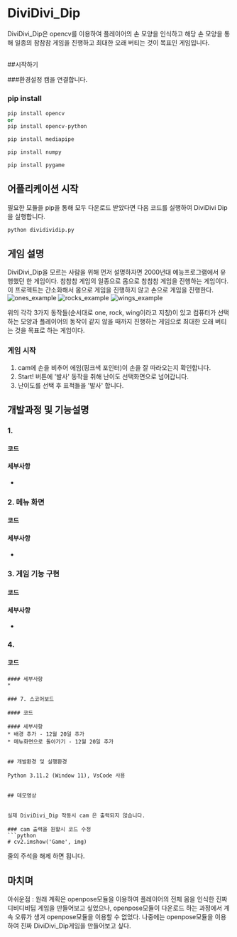 # DiviDivi_Dip
DiviDivi_Dip은 opencv를 이용하여 플레이어의 손 모양을 인식하고 해당 손 모양을 통해 일종의 참참참 게임을 진행하고 최대한 오래 버티는 것이 목표인 게임입니다.

##

##시작하기

###환경설정
캠을 연결합니다.

### pip install
```python
pip install opencv
or
pip install opencv-python
```

```python
pip install mediapipe
```

```python
pip install numpy
```

```python
pip install pygame
```
## 어플리케이션 시작

필요한 모듈을 pip을 통해 모두 다운로드 받았다면 다음 코드를 실행하여 DiviDivi Dip을 실행합니다.
```python
python dividividip.py
```
## 게임 설명
DiviDivi_Dip을 모르는 사람을 위해 먼저 설명하자면 2000년대 예능프로그램에서 유행했던 한 게임이다. 참참참 게임의 일종으로 몸으로 참참참 게임을 진행하는 게임이다. 이 프로젝트는 간소화해서 몸으로 게임을 진행하지 않고 손으로 게임을 진행한다.
![ones_example](https://github.com/lazyshyman/DiviDivi_Dip/assets/125116906/f9056b0b-fbed-44b2-b669-f8a79dfa625e)
![rocks_example](https://github.com/lazyshyman/DiviDivi_Dip/assets/125116906/e5b7f80d-b0fc-48ea-9ec4-db4b4c89647e)
![wings_example](https://github.com/lazyshyman/DiviDivi_Dip/assets/125116906/5d70c66c-c7c2-437d-9649-11c4182bb9af)

위의 각각 3가지 동작들(순서대로 one, rock, wing이라고 지칭)이 있고 컴퓨터가 선택하는 모양과 플레이어의 동작이 같지 않을 때까지 진행하는 게임으로 최대한 오래 버티는 것을 목표로 하는 게임이다.

### 게임 시작

1. cam에 손을 비추어 에임(핑크색 포인터)이 손을 잘 따라오는지 확인합니다.
2. Start! 버튼에 '발사' 동작을 취해 난이도 선택화면으로 넘어갑니다.
3. 난이도를 선택 후 표적들을 '발사' 합니다.


## 개발과정 및 기능설명

### 1.

#### 코드

#### 세부사항
* 

### 2. 메뉴 화면


#### 코드

#### 세부사항
* 


### 3. 게임 기능 구현


#### 코드

#### 세부사항
* 

### 4.
#### 코드
```
#### 세부사항
* 

### 7. 스코어보드

#### 코드
```       
```
#### 세부사항
* 배경 추가 - 12월 20일 추가
* 메뉴화면으로 돌아가기 - 12월 20일 추가


## 개발환경 및 실행환경

Python 3.11.2 (Window 11), VsCode 사용


## 데모영상


실제 DiviDivi_Dip 작동시 cam 은 출력되지 않습니다. 

### cam 출력을 원할시 코드 수정 
```python
# cv2.imshow('Game', img)
```
줄의 주석을 해제 하면 됩니다.


## 마치며
아쉬운점 : 원래 계획은 openpose모듈을 이용하여 플레이어의 전체 몸을 인식한 진짜 디비디비딥 게임을 만들어보고 싶었으나, openpose모듈이 다운로드 하는 과정에서 계속 오류가 생겨 openpose모듈을 이용할 수 없었다. 나중에는 openpose모듈을 이용하여 진짜 DiviDivi_Dip게임을 만들어보고 싶다.

